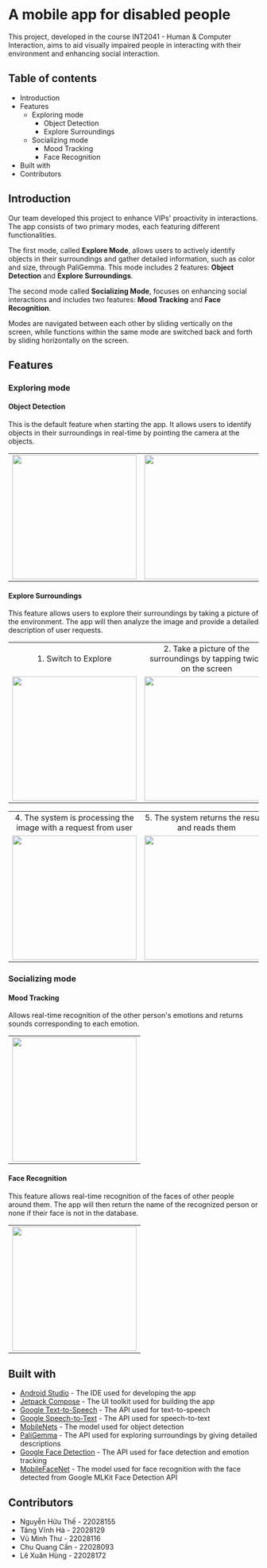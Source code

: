 
# A mobile app for disabled people

This project, developed in the course INT2041 - Human & Computer Interaction, aims to aid visually impaired people in interacting with their environment and enhancing social interaction.

## Table of contents
* Introduction
* Features
  * Exploring mode
    * Object Detection
    * Explore Surroundings
  * Socializing mode
    * Mood Tracking
    * Face Recognition
* Built with
* Contributors

## Introduction
Our team developed this project to enhance VIPs' proactivity in interactions. The app consists of two primary modes, each featuring different functionalities. 

The first mode, called **Explore Mode**, allows users to actively identify objects in their surroundings and gather detailed information, such as color and size, through PaliGemma. This mode includes 2 features: **Object Detection** and **Explore Surroundings**.

The second mode called **Socializing Mode**, focuses on enhancing social interactions and includes two features: **Mood Tracking** and **Face Recognition**.

Modes are navigated between each other by sliding vertically on the screen, while functions within the same mode are switched back and forth by sliding horizontally on the screen.

## Features
### Exploring mode
#### Object Detection
This is the default feature when starting the app. It allows users to identify objects in their surroundings in real-time by pointing the camera at the objects.
<table align="center">
  <tr>
    <td valign="top" style="text-align: center;"><img src="images/chucnang11.jpg" width="250"></td>
    <td valign="top" style="text-align: center;"> <img src="images/chucnang12.jpg" width="250"></td>
  </tr>
 </table>

#### Explore Surroundings
This feature allows users to explore their surroundings by taking a picture of the environment. The app will then analyze the image and provide a detailed description of user requests.
<table align="center">
  <tr>
    <td style="text-align: center;">1. Switch to Explore</td>
     <td style="text-align: center;">2. Take a picture of the surroundings by tapping twice on the screen</td>
     <td style="text-align: center;">3. Continue tapping twice on the screen to turn on recognizing speech</td>
  </tr>
  <tr>
    <td valign="top" style="text-align: center;"><img src="images/explore1.jpg" width="250"></td>
    <td valign="top" style="text-align: center;"><img src="images/explore2.jpg" width="250"></td>
    <td valign="top" style="text-align: center;"><img src="images/explore3.jpg" width="250"></td>
  </tr>
 </table>

<table align="center">
  <tr>
    <td style="text-align: center;">4. The system is processing the image with a request from user</td>
    <td style="text-align: center;">5. The system returns the results and reads them</td>
  </tr>
  <tr>
    <td valign="top" style="text-align: center;"><img src="images/explore4.jpg" width="250"></td>
    <td valign="top" style="text-align: center;"><img src="images/explore5.jpg" width="250"></td>
  </tr>
 </table>

### Socializing mode
#### Mood Tracking
Allows real-time recognition of the other person's emotions and returns sounds corresponding to each emotion.
<table align="center">
  <tr>
    <td style="text-align: center;"><img src="images/ER.png" width="250"></td>
</tr>
</table>

#### Face Recognition
This feature allows real-time recognition of the faces of other people around them. The app will then return the name of the recognized person or none if their face is not in the database.
<table align="center">
  <tr>
    <td style="text-align: center;"><img src="images/FR_Cap.png" width="250"></td>
</tr>
</table>

## Built with
* [Android Studio](https://developer.android.com/studio) - The IDE used for developing the app
* [Jetpack Compose](https://developer.android.com/jetpack/compose) - The UI toolkit used for building the app
* [Google Text-to-Speech](https://cloud.google.com/text-to-speech) - The API used for text-to-speech
* [Google Speech-to-Text](https://cloud.google.com/speech-to-text) - The API used for speech-to-text
* [MobileNets](https://huggingface.co/qualcomm/MobileNet-v2/blob/main/MobileNet-v2.tflite) - The model used for object detection
* [PaliGemma](https://paligemma.com/) - The API used for exploring surroundings by giving detailed descriptions
* [Google Face Detection](https://developers.google.com/ml-kit/vision/face-detection) - The API used for face detection and emotion tracking
* [MobileFaceNet](https://arxiv.org/abs/1804.07573) - The model used for face recognition with the face detected from Google MLKit Face Detection API

## Contributors
* Nguyễn Hữu Thế - 22028155
* Tăng Vĩnh Hà - 22028129
* Vũ Minh Thư - 22028116
* Chu Quang Cần - 22028093
* Lê Xuân Hùng - 22028172
